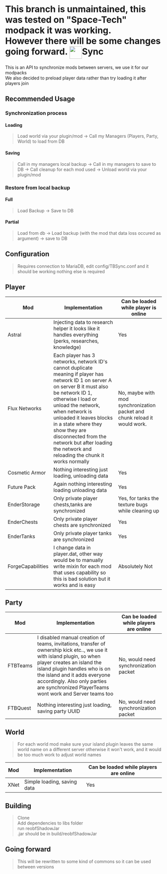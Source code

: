 This branch is unmaintained, this was tested on "Space-Tech" modpack it was working. <br>
However there will be some changes going forward.
<img src="https://techblock.pl/storage/img/tblogov2svg.svg" width="40" height="40" align="top">Sync
================
This is an API to synchronize mods between servers, we use it for our modpacks<br>
We also decided to preload player data rather than try loading it after players join <br>
## Recommended Usage
### Synchronization process
#### Loading
>Load world via your plugin/mod -> Call my Managers (Players, Party, World) to load from DB
#### Saving
>Call in my managers local backup -> Call in my managers to save to DB -> Call cleanup for each mod used -> Unload world via your plugin/mod
### Restore from local backup
#### Full
>Load Backup -> Save to DB
#### Partial
>Load from db -> Load backup (with the mod that data loss occured as argument) -> save to DB

## Configuration
>Requires connection to MariaDB, edit config/TBSync.conf and it should be working nothing else is required

## Player
| Mod               | Implementation                                                                                                                                                                                                                                                                                                                                                                 | Can be loaded while player is online                                      |
|-------------------|--------------------------------------------------------------------------------------------------------------------------------------------------------------------------------------------------------------------------------------------------------------------------------------------------------------------------------------------------------------------------------|---------------------------------------------------------------------------|
| Astral            | Injecting data to research helper it looks like it handles everything (perks, researches, knowledge)                                                                                                                                                                                                                                                                           | Yes                                                                       |
| Flux Networks     | Each player has 3 networks, network ID's cannot duplicate meaning if player has network ID 1 on server A on server B it must also be network ID 1, otherwise I load or unload the network, when network is unloaded it leaves blocks in a state where they show they are disconnected from the network but after loading the network and reloading the chunk it works normally | No, maybe with mod synchronization packet and chunk reload it would work. |
| Cosmetic Armor    | Nothing interesting just loading, unloading data                                                                                                                                                                                                                                                                                                                               | Yes                                                                       |
| Future Pack       | Again nothing interesting loading unloading data                                                                                                                                                                                                                                                                                                                               | Yes                                                                       |
| EnderStorage      | Only private player chests,tanks are synchronized                                                                                                                                                                                                                                                                                                                              | Yes, for tanks the texture bugs while cleaning up                         |
| EnderChests       | Only private player chests are synchronized                                                                                                                                                                                                                                                                                                                                    | Yes                                                                       |
| EnderTanks        | Only private player tanks are synchronized                                                                                                                                                                                                                                                                                                                                     | Yes                                                                       |
| ForgeCapabilities | I change data in player.dat, other way would be to manually write mixin for each mod that uses capability so this is bad solution but it works and is easy                                                                                                                                                                                                                     | Absolutely Not                                                            |

## Party
| Mod      | Implementation                                                                                                                                                                                                                                                                                                    | Can be loaded while players are online |
|----------|-------------------------------------------------------------------------------------------------------------------------------------------------------------------------------------------------------------------------------------------------------------------------------------------------------------------|----------------------------------------|
| FTBTeams | I disabled manual creation of teams, invitations, transfer of ownership kick etc.., we use it with island plugin, so when player creates an island the island plugin handles who is on the island and it adds everyone accordingly. Also only parties are synchronized PlayerTeams wont work and Server teams too | No, would need synchronization packet  |
| FTBQuest | Nothing interesting just loading, saving party UUID                                                                                                                                                                                                                                                               | No, would need synchronization packet  |

## World
>For each world mod make sure your island plugin leaves the same world name on a different server otherwise it won't work, and it would be too much work to adjust world names

| Mod      | Implementation              | Can be loaded while players are online |
|----------|-----------------------------|--------------------------------------|
| XNet     | Simple loading, saving data | Yes |

## Building
>Clone <br>
Add dependencies to libs folder <br>
run reobfShadowJar <br>
.jar should be in build/reobfShadowJar

## Going forward
>This will be rewritten to some kind of commons so it can be used between versions 
